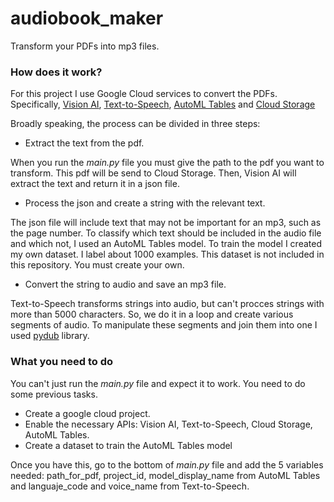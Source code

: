 # audiobook_maker

Transform your PDFs into mp3 files.

### How does it work?

For this project I use Google Cloud services to convert the PDFs. Specifically, [Vision AI](https://cloud.google.com/vision/?utm_source=google&utm_medium=cpc&utm_campaign=latam-MX-all-es-dr-BKWS-all-all-trial-b-dr-1009897-LUAC0009343&utm_content=text-ad-none-any-DEV_c-CRE_346469506971-ADGP_Hybrid%20%7C%20BKWS%20-%20MIX%20%7C%20Txt%20~%20Machine%20Learning_Cloud%20Vision%20API-KWID_43700046044601528-kwd-616019569584&utm_term=KW_%2Bgoogle%20%2Bvision-ST_%2BGoogle%20%2BVision&gclid=CjwKCAjwj6SEBhAOEiwAvFRuKOra6CmX-zV_H3l55_KazecRSDwXbv7FLCIm9vAkG0Yc_1uxxQfguRoCGgwQAvD_BwE&gclsrc=aw.ds), [Text-to-Speech](https://cloud.google.com/text-to-speech), [AutoML Tables](https://cloud.google.com/automl-tables) and [Cloud Storage](https://cloud.google.com/storage/?utm_source=google&utm_medium=cpc&utm_campaign=latam-MX-all-es-dr-BKWS-all-all-trial-e-dr-1009897-LUAC0009347&utm_content=text-ad-none-any-DEV_c-CRE_386296505483-ADGP_Hybrid%20%7C%20BKWS%20-%20MIX%20%7C%20Txt%20~%20Storage_Cloud%20Storage-KWID_43700043800324493-kwd-308056723381&utm_term=KW_google%20cloud%20storage-ST_Google%20Cloud%20Storage&gclid=CjwKCAjwj6SEBhAOEiwAvFRuKNKv7sLjUYajuELFkUN7MpU9tEkZADFJZG279JCOMKrIJWyz3D_kExoCgzcQAvD_BwE&gclsrc=aw.ds)

Broadly speaking, the process can be divided in three steps:

- Extract the text from the pdf.

When you run the _main.py_ file you must give the path to the pdf you want to transform. This pdf will be send to Cloud Storage. Then, Vision AI will extract the text and return it in a json file.

- Process the json and create a string with the relevant text.

The json file will include text that may not be important for an mp3, such as the page number. To classify which text should be included in the audio file and which not, I used an AutoML Tables model. To train the model I created my own dataset. I label about 1000 examples. This dataset is not included in this repository. You must create your own.

- Convert the string to audio and save an mp3 file.

Text-to-Speech transforms strings into audio, but can't procces strings with more than 5000 characters. So, we do it in a loop and create various segments of audio. To manipulate these segments and join them into one I used [pydub](https://pypi.org/project/pydub/) library.

### What you need to do

You can't just run the _main.py_ file and expect it to work. You need to do some previous tasks.

- Create a google cloud project.
- Enable the necessary APIs: Vision AI, Text-to-Speech, Cloud Storage, AutoML Tables.
- Create a dataset to train the AutoML Tables model

Once you have this, go to the bottom of _main.py_ file and add the 5 variables needed: path_for_pdf, project_id, model_display_name from AutoML Tables and languaje_code and voice_name from Text-to-Speech.
